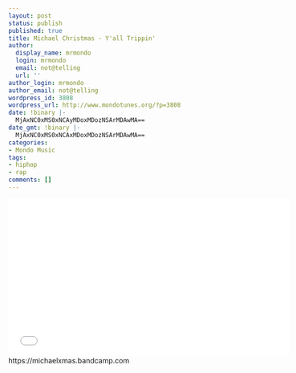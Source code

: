 ```yaml
---
layout: post
status: publish
published: true
title: Michael Christmas - Y'all Trippin'
author:
  display_name: mrmondo
  login: mrmondo
  email: not@telling
  url: ''
author_login: mrmondo
author_email: not@telling
wordpress_id: 3808
wordpress_url: http://www.mondotunes.org/?p=3808
date: !binary |-
  MjAxNC0xMS0xNCAyMDoxMDozNSArMDAwMA==
date_gmt: !binary |-
  MjAxNC0xMS0xNCAxMDoxMDozNSArMDAwMA==
categories:
- Mondo Music
tags:
- hiphop
- rap
comments: []
---
```

<iframe width="560" height="315" src="//www.youtube.com/embed/ElHLgaXIZgg" frameborder="0"> </iframe>
https://michaelxmas.bandcamp.com
